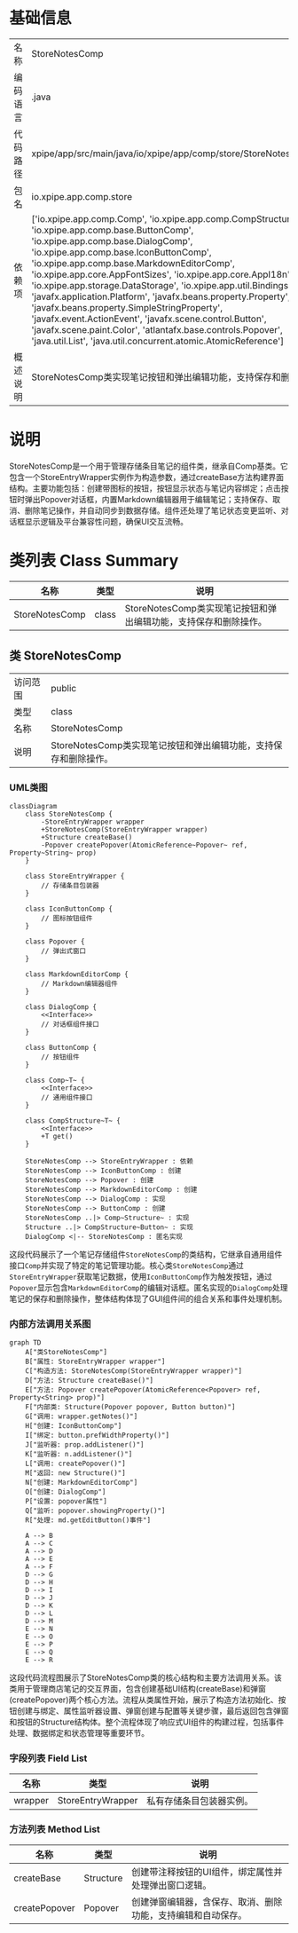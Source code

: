 # 基础信息

|      |      |
|------|------|
| 名称 | StoreNotesComp |
| 编码语言 | .java |
| 代码路径 | xpipe/app/src/main/java/io/xpipe/app/comp/store/StoreNotesComp.java |
| 包名 | io.xpipe.app.comp.store |
| 依赖项 | ['io.xpipe.app.comp.Comp', 'io.xpipe.app.comp.CompStructure', 'io.xpipe.app.comp.base.ButtonComp', 'io.xpipe.app.comp.base.DialogComp', 'io.xpipe.app.comp.base.IconButtonComp', 'io.xpipe.app.comp.base.MarkdownEditorComp', 'io.xpipe.app.core.AppFontSizes', 'io.xpipe.app.core.AppI18n', 'io.xpipe.app.storage.DataStorage', 'io.xpipe.app.util.BindingsHelper', 'javafx.application.Platform', 'javafx.beans.property.Property', 'javafx.beans.property.SimpleStringProperty', 'javafx.event.ActionEvent', 'javafx.scene.control.Button', 'javafx.scene.paint.Color', 'atlantafx.base.controls.Popover', 'java.util.List', 'java.util.concurrent.atomic.AtomicReference'] |
| 概述说明 | StoreNotesComp类实现笔记按钮和弹出编辑功能，支持保存和删除操作。 |

# 说明

StoreNotesComp是一个用于管理存储条目笔记的组件类，继承自Comp基类。它包含一个StoreEntryWrapper实例作为构造参数，通过createBase方法构建界面结构。主要功能包括：创建带图标的按钮，按钮显示状态与笔记内容绑定；点击按钮时弹出Popover对话框，内置Markdown编辑器用于编辑笔记；支持保存、取消、删除笔记操作，并自动同步到数据存储。组件还处理了笔记状态变更监听、对话框显示逻辑及平台兼容性问题，确保UI交互流畅。

# 类列表 Class Summary

| 名称   | 类型  | 说明 |
|-------|------|-------------|
| StoreNotesComp | class | StoreNotesComp类实现笔记按钮和弹出编辑功能，支持保存和删除操作。 |



## 类 StoreNotesComp

|      |      |
|------|------|
| 访问范围 | public |
| 类型 | class |
| 名称 | StoreNotesComp |
| 说明 | StoreNotesComp类实现笔记按钮和弹出编辑功能，支持保存和删除操作。 |


### UML类图

```mermaid
classDiagram
    class StoreNotesComp {
        -StoreEntryWrapper wrapper
        +StoreNotesComp(StoreEntryWrapper wrapper)
        +Structure createBase()
        -Popover createPopover(AtomicReference~Popover~ ref, Property~String~ prop)
    }

    class StoreEntryWrapper {
        // 存储条目包装器
    }

    class IconButtonComp {
        // 图标按钮组件
    }

    class Popover {
        // 弹出式窗口
    }

    class MarkdownEditorComp {
        // Markdown编辑器组件
    }

    class DialogComp {
        <<Interface>>
        // 对话框组件接口
    }

    class ButtonComp {
        // 按钮组件
    }

    class Comp~T~ {
        <<Interface>>
        // 通用组件接口
    }

    class CompStructure~T~ {
        <<Interface>>
        +T get()
    }

    StoreNotesComp --> StoreEntryWrapper : 依赖
    StoreNotesComp --> IconButtonComp : 创建
    StoreNotesComp --> Popover : 创建
    StoreNotesComp --> MarkdownEditorComp : 创建
    StoreNotesComp --> DialogComp : 实现
    StoreNotesComp --> ButtonComp : 创建
    StoreNotesComp ..|> Comp~Structure~ : 实现
    Structure ..|> CompStructure~Button~ : 实现
    DialogComp <|-- StoreNotesComp : 匿名实现
```

这段代码展示了一个笔记存储组件`StoreNotesComp`的类结构，它继承自通用组件接口`Comp`并实现了特定的笔记管理功能。核心类`StoreNotesComp`通过`StoreEntryWrapper`获取笔记数据，使用`IconButtonComp`作为触发按钮，通过`Popover`显示包含`MarkdownEditorComp`的编辑对话框。匿名实现的`DialogComp`处理笔记的保存和删除操作，整体结构体现了GUI组件间的组合关系和事件处理机制。


### 内部方法调用关系图

```mermaid
graph TD
    A["类StoreNotesComp"]
    B["属性: StoreEntryWrapper wrapper"]
    C["构造方法: StoreNotesComp(StoreEntryWrapper wrapper)"]
    D["方法: Structure createBase()"]
    E["方法: Popover createPopover(AtomicReference<Popover> ref, Property<String> prop)"]
    F["内部类: Structure(Popover popover, Button button)"]
    G["调用: wrapper.getNotes()"]
    H["创建: IconButtonComp"]
    I["绑定: button.prefWidthProperty()"]
    J["监听器: prop.addListener()"]
    K["监听器: n.addListener()"]
    L["调用: createPopover()"]
    M["返回: new Structure()"]
    N["创建: MarkdownEditorComp"]
    O["创建: DialogComp"]
    P["设置: popover属性"]
    Q["监听: popover.showingProperty()"]
    R["处理: md.getEditButton()事件"]

    A --> B
    A --> C
    A --> D
    A --> E
    A --> F
    D --> G
    D --> H
    D --> I
    D --> J
    D --> K
    D --> L
    D --> M
    E --> N
    E --> O
    E --> P
    E --> Q
    E --> R
```

这段代码流程图展示了StoreNotesComp类的核心结构和主要方法调用关系。该类用于管理商店笔记的交互界面，包含创建基础UI结构(createBase)和弹窗(createPopover)两个核心方法。流程从类属性开始，展示了构造方法初始化、按钮创建与绑定、属性监听器设置、弹窗创建与配置等关键步骤，最后返回包含弹窗和按钮的Structure结构体。整个流程体现了响应式UI组件的构建过程，包括事件处理、数据绑定和状态管理等重要环节。

### 字段列表 Field List

| 名称  | 类型  | 说明 |
|-------|-------|------|
| wrapper | StoreEntryWrapper | 私有存储条目包装器实例。 |

### 方法列表 Method List

| 名称  | 类型  | 说明 |
|-------|-------|------|
| createBase | Structure | 创建带注释按钮的UI组件，绑定属性并处理弹出窗口逻辑。 |
| createPopover | Popover | 创建弹窗编辑器，含保存、取消、删除功能，支持编辑和自动保存。 |




